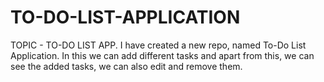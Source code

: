 # TO-DO-LIST-APPLICATION
TOPIC - TO-DO LIST APP. I have created a new repo, named To-Do List Application. In this we can add different tasks and apart from this, we can see the added tasks, we can also edit and remove them.
